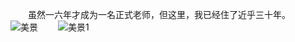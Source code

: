 　　虽然一六年才成为一名正式老师，但这里，我已经住了近乎三十年。
　　![美景](https://github.com/szm999/szm999.github.io/blob/main/%E6%A0%A1%E5%9B%AD%E7%8E%AF%E5%A2%83.png)
　　![美景1](https://github.com/szm999/szm999.github.io/blob/main/%E6%A0%A1%E5%9B%AD%E7%8E%AF%E5%A2%831.png)